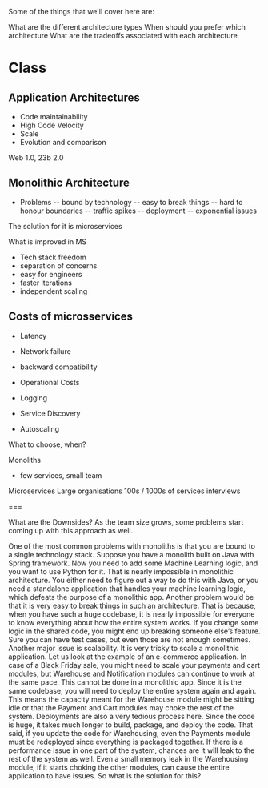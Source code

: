 Some of the things that we'll cover here are:

What are the different architecture types
When should you prefer which architecture
What are the tradeoffs associated with each architecture

# Class

## Application Architectures

- Code maintainability
- High Code Velocity
- Scale
- Evolution and comparison

Web 1.0, 23b 2.0

## Monolithic Architecture

- Problems
-- bound by technology
-- easy to break things
-- hard to honour boundaries
-- traffic spikes
-- deployment
-- exponential issues

The solution for it is microservices



What is improved in MS 

- Tech stack freedom
- separation of concerns
- easy for engineers
- faster iterations
- independent scaling 

## Costs of microsservices
- Latency 
- Network failure
- backward compatibility

- Operational Costs
- Logging 
- Service Discovery 
- Autoscaling 



What to choose, when?

Monoliths 
- few services, small team

Microservices
Large organisations
100s / 1000s of services interviews



===

What are the Downsides?
As the team size grows, some problems start coming up with this approach as well.

One of the most common problems with monoliths is that you are bound to a single technology stack. Suppose you have a monolith built on Java with Spring framework. Now you need to add some Machine Learning logic, and you want to use Python for it. That is nearly impossible in monolithic architecture. You either need to figure out a way to do this with Java, or you need a standalone application that handles your machine learning logic, which defeats the purpose of a monolithic app.
Another problem would be that it is very easy to break things in such an architecture. That is because, when you have such a huge codebase, it is nearly impossible for everyone to know everything about how the entire system works. If you change some logic in the shared code, you might end up breaking someone else’s feature. Sure you can have test cases, but even those are not enough sometimes.
Another major issue is scalability. It is very tricky to scale a monolithic application. Let us look at the example of an e-commerce application. In case of a Black Friday sale, you might need to scale your payments and cart modules, but Warehouse and Notification modules can continue to work at the same pace. This cannot be done in a monolithic app. Since it is the same codebase, you will need to deploy the entire system again and again. This means the capacity meant for the Warehouse module might be sitting idle or that the Payment and Cart modules may choke the rest of the system.
Deployments are also a very tedious process here. Since the code is huge, it takes much longer to build, package, and deploy the code. That said, if you update the code for Warehousing, even the Payments module must be redeployed since everything is packaged together.
If there is a performance issue in one part of the system, chances are it will leak to the rest of the system as well. Even a small memory leak in the Warehousing module, if it starts choking the other modules, can cause the entire application to have issues.
So what is the solution for this?




